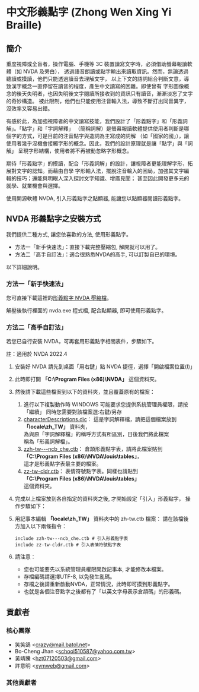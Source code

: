 # 中文形義點字 (Zhong Wen Xing Yi Braille)

## 簡介

重度視障或全盲者，操作電腦、手機等 3C 裝置讀寫文字時，必須借助螢幕報讀軟體（如 NVDA 及旁白），
透過語音朗讀或點字輸出來讀取資訊。然而，無論透過聽讀或摸讀，他們只能透過讀音去理解文字，
以上下文的語詞組合判斷文意，導致漢字概念一直停留在讀音的程度，產生中文讀寫的困難。即使曾有
字形圖像概念的後天失明者，也因失明後文字閱讀所接收到的資訊只有讀音，漸漸淡忘了文字的奇妙構造。
被此限制，他們也只能使用注音輸入法，導致不斷打出同音異字，沒效率又容易出錯。

有感於此，為加強視障者的中文讀寫技能，我們設計了「形義點字」和「形義詞解」。「點字」和「字詞解釋」
（簡稱詞解）是螢幕報讀軟體提供使用者判斷是哪個字的方式，可是目前的注音點字與造詞為主寫成的詞解
（如「國家的國」），讓使用者幾乎沒機會接觸字形的概念。因此，我們的設計原理就是讓「點字」與「詞解」
呈現字形結構，使用者將不再被動忽略字形概念。

期待「形義點字」的摸讀，配合「形義詞解」的設計，讓視障者更能理解字形，拓展對文字的認知。而藉由自學
字形輸入法，擺脫注音輸入的困局，加強其文字編輯的技巧；還能與明眼人深入探討文字知識、增廣見聞；
甚至因此開發更多元的就學、就業機會與選擇。

使用開源軟體 NVDA, 引入形義點字之點顯器, 能讓您以點顯器閱讀形義點字。

## NVDA 形義點字之安裝方式

我們提供二種方式, 讓您依喜歡的方法, 使用形義點字。

* 方法一「新手快速法」：直接下載完整壓縮包, 解開就可以用了。
* 方法二「高手自訂法」：適合很熟悉NVDA的高手, 可以訂製自已的環境。

以下詳細說明。

### 方法一「新手快速法」

您可直接下載這裡的[形義點字 NVDA 壓縮檔](http://molerat.net/~goad/ncb/ncb_nvda.7z)。

解壓後執行裡面的 nvda.exe 程式檔, 配合點顯器, 即可使用形義點字。

### 方法二「高手自訂法」

若您已自行安裝 NVDA，可再套用形義點字相關表件，步驟如下。

註：適用於 NVDA 2022.4

1. 安裝好 NVDA 請先到桌面「用右鍵」點 NVDA 捷徑，選擇「開啟檔案位置(I)」
2. 此時即打開 **「C:\Program Files (x86)\NVDA」** 這個資料夾。
3. 然後請下載這些檔案到以下的資料夾，並且覆蓋原有的檔案：
    1. 進行以下複製動作時 WINDOWS 可能要求您提供系統管理員權限，請按「繼續」
        同時您需要對該檔案選:右鍵/另存
    2. [characterDescriptions.dic](https://raw.githubusercontent.com/school510587/zwxybrl/main/src/characterDescriptions.dic)：
        這是字詞解釋檔，請把這個檔案放到 **「locale\zh_TW」** 資料夾，  
        為與原「字詞解釋檔」的稱呼方式有所區別，日後我們將此檔案  
        稱為「形義詞解檔」。
    3. [zzh-tw---ncb_che.ctb](https://raw.githubusercontent.com/school510587/zwxybrl/main/src/zzh-tw---ncb_che.ctb)：
        倉頡形義點字表，請將此檔案貼到  
        **「C:\Program Files (x86)\NVDA\louis\tables」**，  
        這才是形義點字表最主要的檔案。
    4. [zz-tw-cldr.ctb](https://raw.githubusercontent.com/school510587/zwxybrl/main/src/zz-tw-cldr.ctb)：
        表情符號點字表。同樣也請貼到  
        **「C:\Program Files (x86)\NVDA\louis\tables」**  
        這個資料夾。

4. 完成以上檔案放到各自指定的資料夾之後, 才開始設定「引入」形義點字，
    操作步驟如下：
5. 用記事本編輯 **「locale\zh_TW」** 資料夾中的 zh-tw.ctb 檔案：
    請在該檔後方加入以下兩條指令：
    ```
    include zzh-tw---ncb_che.ctb # 引入形義點字表
    include zz-tw-cldr.ctb # 引入表情符號點字表
    ```
6. 請注意：
    - 您也可能要先以系統管理員權限開啟記事本, 才能修改本檔案。
    - 存檔編碼請選擇UTF-8, 以免發生亂碼。
    - 存檔之後請重新啟動NVDA，正常情況，此時即可摸到形義點字。
    - 也就是各個注音點字之後都有了「以英文字母表示倉頡碼」的形義碼。

## 貢獻者

### 核心團隊

- 笑笑鴿 &lt;<crazy@mail.batol.net>&gt;
- Bo-Cheng Jhan &lt;<school510587@yahoo.com.tw>&gt;
- 黃靖騰 &lt;<hzt07120503@gmail.com>&gt;
- 許意明 &lt;<xymweb@gmail.com>&gt;

### 其他貢獻者

